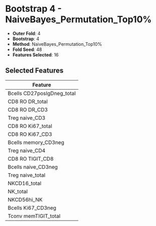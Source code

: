 # Bootstrap 4 - NaiveBayes_Permutation_Top10%

- **Outer Fold**: 4
- **Bootstrap**: 4
- **Method**: NaiveBayes_Permutation_Top10%
- **Fold Seed**: 48
- **Features Selected**: 16

## Selected Features

| Feature |
|---------|
| Bcells CD27posIgDneg_total |
| CD8 RO DR_total |
| CD8 RO DR_CD3 |
| Treg naive_CD3 |
| CD8 RO Ki67_total |
| CD8  RO Ki67_CD3 |
| Bcells memory_CD3neg |
| Treg naive_CD4 |
| CD8 RO TIGIT_CD8 |
| Bcells naive_CD3neg |
| Treg naive_total |
| NKCD16_total |
| NK_total |
| NKCD56hi_NK |
| Bcells Ki67_CD3neg |
| Tconv memTIGIT_total |
